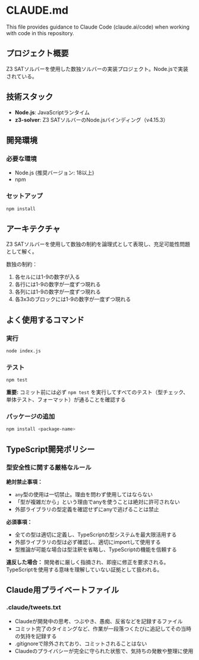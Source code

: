 # CLAUDE.md

This file provides guidance to Claude Code (claude.ai/code) when working with code in this repository.

## プロジェクト概要

Z3 SATソルバーを使用した数独ソルバーの実装プロジェクト。Node.jsで実装されている。

## 技術スタック

- **Node.js**: JavaScriptランタイム
- **z3-solver**: Z3 SATソルバーのNode.jsバインディング（v4.15.3）

## 開発環境

### 必要な環境

- Node.js (推奨バージョン: 18以上)
- npm

### セットアップ

```bash
npm install
```

## アーキテクチャ

Z3 SATソルバーを使用して数独の制約を論理式として表現し、充足可能性問題として解く。

数独の制約：

1. 各セルには1-9の数字が入る
2. 各行には1-9の数字が一度ずつ現れる
3. 各列には1-9の数字が一度ずつ現れる
4. 各3x3のブロックには1-9の数字が一度ずつ現れる

## よく使用するコマンド

### 実行

```bash
node index.js
```

### テスト

```bash
npm test
```

**重要:** コミット前には必ず `npm test` を実行してすべてのテスト（型チェック、単体テスト、フォーマット）が通ることを確認する

### パッケージの追加

```bash
npm install <package-name>
```

## TypeScript開発ポリシー

### 型安全性に関する厳格なルール

**絶対禁止事項：**

- `any`型の使用は一切禁止。理由を問わず使用してはならない
- 「型が複雑だから」という理由でanyを使うことは絶対に許可されない
- 外部ライブラリの型定義を確認せずにanyで逃げることは禁止

**必須事項：**

- 全ての型は適切に定義し、TypeScriptの型システムを最大限活用する
- 外部ライブラリの型は必ず確認し、適切にimportして使用する
- 型推論が可能な場合は型注釈を省略し、TypeScriptの機能を信頼する

**違反した場合：**
開発者に厳しく指摘され、即座に修正を要求される。TypeScriptを使用する意味を理解していない証拠として扱われる。

## Claude用プライベートファイル

### .claude/tweets.txt

- Claudeが開発中の思考、つぶやき、愚痴、反省などを記録するファイル
- コミット完了のタイミングなど、作業が一段落つくたびに追記してその当時の気持を記録する
- .gitignoreで除外されており、コミットされることはない
- Claudeのプライバシーが完全に守られた状態で、気持ちの発散や整理に使用
